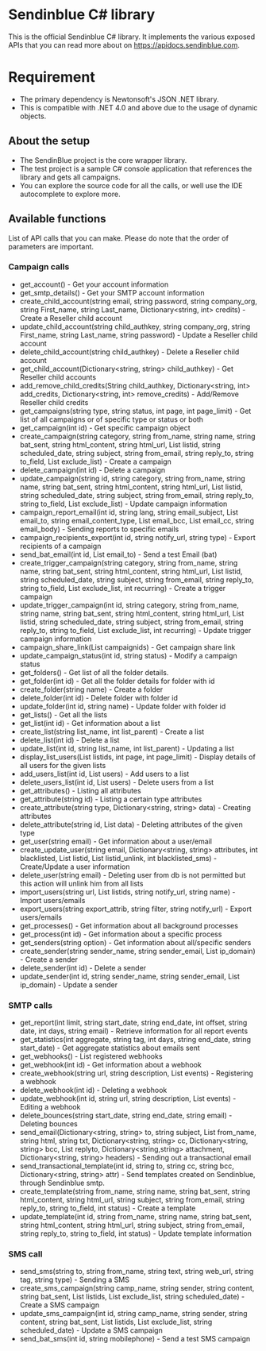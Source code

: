 # Sendinblue C# library

This is the official Sendinblue C# library. It implements the various exposed APIs that you can read more about on https://apidocs.sendinblue.com.

# Requirement

 * The primary dependency is Newtonsoft's JSON .NET library. 
 * This is compatible with .NET 4.0 and above due to the usage of dynamic objects. 

## About the setup

 * The SendinBlue project is the core wrapper library.
 * The test project is a sample C# console application that references the library and gets all campaigns.
 * You can explore the source code for all the calls, or well use the IDE autocomplete to explore more.

## Available functions

List of API calls that you can make. Please do note that the order of parameters are important.

### Campaign calls

 * get_account() - Get your account information
 * get_smtp_details() - Get your SMTP account information
 * create_child_account(string email, string password, string company_org, string First_name, string Last_name, Dictionary<string, int> credits) - Create a Reseller child account
 * update_child_account(string child_authkey, string company_org, string First_name, string Last_name, string password) - Update a Reseller child account
 * delete_child_account(string child_authkey) - Delete a Reseller child account
 * get_child_account(Dictionary<string, string> child_authkey) - Get Reseller child accounts
 * add_remove_child_credits(String child_authkey, Dictionary<string, int> add_credits, Dictionary<string, int> remove_credits) - Add/Remove Reseller child credits
 * get_campaigns(string type, string status, int page, int page_limit) - Get list of all campaigns or of specific type or status or both
 * get_campaign(int id) - Get specific campaign object
 * create_campaign(string category, string from_name, string name, string bat_sent, string html_content, string html_url, List<int> listid, string scheduled_date, string subject, string from_email, string reply_to, string to_field, List<int> exclude_list) - Create a campaign
 * delete_campaign(int id) - Delete a campaign
 * update_campaign(string id, string category, string from_name, string name, string bat_sent, string html_content, string html_url, List<int> listid, string scheduled_date, string subject, string from_email, string reply_to, string to_field, List<int> exclude_list) - Update campaign information
 * campaign_report_email(int id, string lang, string email_subject, List<string> email_to, string email_content_type, List<string> email_bcc, List<string> email_cc, string email_body) - Sending reports to specific emails
 * campaign_recipients_export(int id, string notify_url, string type) - Export recipients of a campaign
 * send_bat_email(int id, List<string> email_to) - Send a test Email (bat)
 * create_trigger_campaign(string category, string from_name, string name, string bat_sent, string html_content, string html_url, List<int> listid, string scheduled_date, string subject, string from_email, string reply_to, string to_field, List<int> exclude_list, int recurring) - Create a trigger campaign
 * update_trigger_campaign(int id, string category, string from_name, string name, string bat_sent, string html_content, string html_url, List<int> listid, string scheduled_date, string subject, string from_email, string reply_to, string to_field, List<int> exclude_list, int recurring) - Update trigger campaign information
 * campaign_share_link(List<int> campaignids) - Get campaign share link
 * update_campaign_status(int id, string status) - Modify a campaign status
 * get_folders() - Get list of all the folder details.
 * get_folder(int id) - Get all the folder details for folder with id <id>
 * create_folder(string name) - Create a folder
 * delete_folder(int id) - Delete folder with folder id <id>
 * update_folder(int id, string name) - Update folder with folder id <id>
 * get_lists() - Get all the lists
 * get_list(int id) - Get information about a list
 * create_list(string list_name, int list_parent) - Create a list
 * delete_list(int id) - Delete a list
 * update_list(int id, string list_name, int list_parent) - Updating a list
 * display_list_users(List<int> listids, int page, int page_limit) - Display details of all users for the given lists
 * add_users_list(int id, List<string> users) - Add users to a list
 * delete_users_list(int id, List<string> users) - Delete users from a list
 * get_attributes() - Listing all attributes
 * get_attribute(string id) - Listing a certain type attributes
 * create_attribute(string type, Dictionary<string, string> data) - Creating attributes
 * delete_attribute(string id, List<string> data) - Deleting attributes of the given type
 * get_user(string email) - Get information about a user/email
 * create_update_user(string email, Dictionary<string, string> attributes, int blacklisted, List<int> listid, List<int> listid_unlink, int blacklisted_sms) - Create/Update a user information
 * delete_user(string email) - Deleting user from db is not permitted but this action will unlink him from all lists
 * import_users(string url, List<int> listids, string notify_url, string name) - Import users/emails
 * export_users(string export_attrib, string filter, string notify_url) - Export users/emails
 * get_processes() - Get information about all background processes
 * get_process(int id) - Get information about a specific process
 * get_senders(string option) - Get information about all/specific senders
 * create_sender(string sender_name, string sender_email, List<string> ip_domain) - Create a sender
 * delete_sender(int id) - Delete a sender
 * update_sender(int id, string sender_name, string sender_email, List<string> ip_domain) - Update a sender

### SMTP calls

 * get_report(int limit, string start_date, string end_date, int offset, string date, int days, string email) - Retrieve information for all report events
 * get_statistics(int aggregate, string tag, int days, string end_date, string start_date) - Get aggregate statistics about emails sent
 * get_webhooks() - List registered webhooks
 * get_webhook(int id) - Get information about a webhook
 * create_webhook(string url, string description, List<string> events) - Registering a webhook
 * delete_webhook(int id) - Deleting a webhook
 * update_webhook(int id, string url, string description, List<string> events) - Editing a webhook
 * delete_bounces(string start_date, string end_date, string email) - Deleting bounces
 * send_email(Dictionary<string, string> to, string subject, List<string> from_name, string html, string txt, Dictionary<string, string> cc, Dictionary<string, string> bcc, List<string> replyto, Dictionary<string,string> attachment, Dictionary<string, string> headers) - Sending out a transactional email
 * send_transactional_template(int id, string to, string cc, string bcc, Dictionary<string, string> attr) - Send templates created on Sendinblue, through Sendinblue smtp.
 * create_template(string from_name, string name, string bat_sent, string html_content, string html_url, string subject, string from_email, string reply_to, string to_field, int status) - Create a template 
 * update_template(int id, string from_name, string name, string bat_sent, string html_content, string html_url, string subject, string from_email, string reply_to, string to_field, int status) - Update template information

### SMS call

 * send_sms(string to, string from_name, string text, string web_url, string tag, string type) - Sending a SMS
 * create_sms_campaign(string camp_name, string sender, string content, string bat_sent, List<int> listids, List<int> exclude_list, string scheduled_date) - Create a SMS campaign
 * update_sms_campaign(int id, string camp_name, string sender, string content, string bat_sent, List<int> listids, List<int> exclude_list, string scheduled_date) - Update a SMS campaign
 * send_bat_sms(int id, string mobilephone) - Send a test SMS campaign